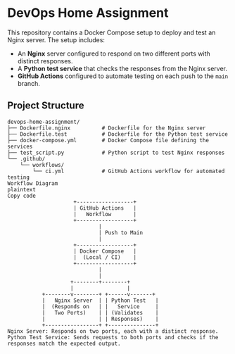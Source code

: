 # DevOps Home Assignment

This repository contains a Docker Compose setup to deploy and test an Nginx server. The setup includes:
- An **Nginx** server configured to respond on two different ports with distinct responses.
- A **Python test service** that checks the responses from the Nginx server.
- **GitHub Actions** configured to automate testing on each push to the `main` branch.

## Project Structure

```plaintext
devops-home-assignment/
├── Dockerfile.nginx          # Dockerfile for the Nginx server
├── Dockerfile.test           # Dockerfile for the Python test service
├── docker-compose.yml        # Docker Compose file defining the services
├── test_script.py            # Python script to test Nginx responses
└── .github/
    └── workflows/
        └── ci.yml            # GitHub Actions workflow for automated testing
Workflow Diagram
plaintext
Copy code
                     +------------------+
                     | GitHub Actions   |
                     |   Workflow       |
                     +------------------+
                             |
                             | Push to Main
                             |
                     +------------------+
                     | Docker Compose   |
                     |  (Local / CI)    |
                     +------------------+
                             |
                             |
                    +--------+--------+
                    |                 |
           +--------v--------+ +------v-------+
           |   Nginx Server  | | Python Test   |
           |  (Responds on   | |   Service     |
           |   Two Ports)    | | (Validates    |
           |                 | | Responses)    |
           +-----------------+ +---------------+
Nginx Server: Responds on two ports, each with a distinct response.
Python Test Service: Sends requests to both ports and checks if the responses match the expected output.
